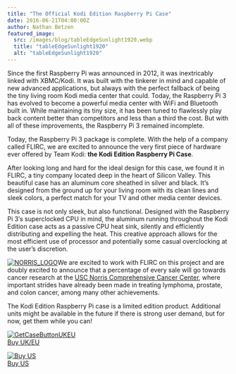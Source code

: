 ```yaml
---
title: "The Official Kodi Edition Raspberry Pi Case"
date: 2016-06-21T04:00:00Z
author: Nathan Betzen
featured_image:
  src: /images/blog/tableEdgeSunlight1920.webp
  title: "tableEdgeSunlight1920"
  alt: "tableEdgeSunlight1920"
---
```


Since the first Raspberry Pi was announced in 2012, it was inextricably linked with XBMC/Kodi. It was built with the tinkerer in mind and capable of new advanced applications, but always with the perfect fallback of being the tiny living room Kodi media center that could. Today, the Raspberry Pi 3 has evolved to become a powerful media center with WiFi and Bluetooth built in. While maintaining its tiny size, it has been tuned to flawlessly play back content better than competitors and less than a third the cost. But with all of these improvements, the Raspberry Pi 3 remained incomplete.

Today, the Raspberry Pi 3 package is complete. With the help of a company called FLIRC, we are excited to announce the very first piece of hardware ever offered by Team Kodi: **the Kodi Edition Raspberry Pi Case**.

After looking long and hard for the ideal design for this case, we found it in FLIRC, a tiny company located deep in the heart of Silicon Valley. This beautiful case has an aluminum core sheathed in silver and black. It’s designed from the ground up for your living room with its clean lines and sleek colors, a perfect match for your TV and other media center devices.

This case is not only sleek, but also functional. Designed with the Raspberry Pi 3′s superclocked CPU in mind, the aluminum running throughout the Kodi Edition case acts as a passive CPU heat sink, silently and efficiently distributing and expelling the heat. This creative approach allows for the most efficient use of processor and potentially some casual overclocking at the user’s discretion.

[![NORRIS_LOGO](/images/blog/NORRIS_LOGO-160x160.webp)](https://uscnorriscancer.usc.edu/support/)We are excited to work with FLIRC on this project and are doubly excited to announce that a percentage of every sale will go towards cancer research at the [USC Norris Comprehensive Cancer Center](https://uscnorriscancer.usc.edu/support/), where important strides have already been made in treating lymphoma, prostate, and colon cancer, among many other achievements.

The Kodi Edition Raspberry Pi case is a limited edition product. Additional units might be available in the future if there is strong user demand, but for now, get them while you can!

[![GetCaseButtonUKEU](/images/blog/GetCaseButtonUKEU.webp)](https://thepihut.com/products/kodi-edition-raspberry-pi-case)  
 [Buy UK/EU](https://thepihut.com/products/kodi-edition-raspberry-pi-case)

[![Buy US](/images/blog/GetCaseButtonUS.webp)](https://flirc.tv/more/raspberry-pi-case-ke)  
 [Buy US](https://flirc.tv/more/raspberry-pi-case-ke)
